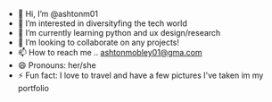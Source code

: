 - 👋 Hi, I’m @ashtonm01
- 👀 I’m interested in diversityfing the tech world
- 🌱 I’m currently learning python and ux design/research
- 💞️ I’m looking to collaborate on any projects!
- 📫 How to reach me .. ashtonmobley01@gma.com
- 😄 Pronouns: her/she
- ⚡ Fun fact: I love to travel and have a few pictures I've taken im my portfolio

<!---
ashtonm01/ashtonm01 is a ✨ special ✨ repository because its `README.md` (this file) appears on your GitHub profile.
You can click the Preview link to take a look at your changes.
--->
